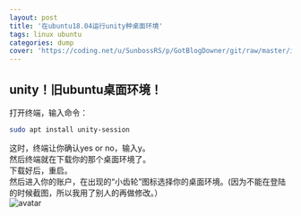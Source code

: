 ```yaml
---
layout: post
title: '在ubuntu18.04运行unity种桌面环境'
tags: linux ubuntu
categories: dump
cover: 'https://coding.net/u/SunbossRS/p/GotBlogDowner/git/raw/master/img/RunSomedesktopEnvironmentOnUbuntu18.04/cover.png'
---
```


unity！旧ubuntu桌面环境！
---

打开终端，输入命令：
```bash
sudo apt install unity-session
```
这时，终端让你确认yes or no，输入y。  
然后终端就在下载你的那个桌面环境了。  
下载好后，重启。  
然后进入你的账户，在出现的“小齿轮”图标选择你的桌面环境。(因为不能在登陆的时候截图，所以我用了别人的再做修改。）    
![avatar](https://coding.net/u/SunbossRS/p/GotBlogDowner/git/raw/master/img/RunSomedesktopEnvironmentOnUbuntu18.04/01.png)
